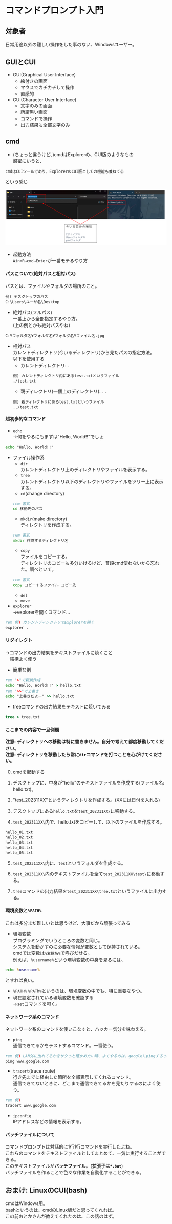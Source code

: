 # コマンドプロンプト入門

## 対象者
日常用途以外の難しい操作をした事のない、Windowsユーザー。

## GUIとCUI
- GUI(Graphical User Interface)
  - 絵付きの画面
  - マウスでカチカチして操作
  - 直感的
- CUI(Character User Interface)
  - 文字のみの画面
  - 所謂黒い画面
  - コマンドで操作
  - 出力結果も全部文字のみ

## cmd  
- (ちょっと違うけど、)cmdはExplorerの、CUI版のようなもの  
厳密にいうと、  
```
cmdはCUIツールであり、ExplorerのCUI版としての機能も兼ねてる
```
という感じ

![image](./img/explorer_cmd.png)

- 起動方法  
`Win+R→cmd→Enter`が一番モテるやり方

#### パスについて(絶対パスと相対パス)  
パスとは、ファイルやフォルダの場所のこと。
```
例) デスクトップのパス
C:\Users\ユーザ名\Desktop
```
- 絶対パス(フルパス)  
一番上から全部指定するやり方。  
(上の例とかも絶対パスやね)
```
C:¥フォルダ名¥フォルダ名¥フォルダ名¥ファイル名.jpg
```

- 相対パス  
カレントディレクトリ(今いるディレクトリ)から見たパスの指定方法。  
以下を使用する
  - カレントディレクトリ: `.`
  ```
  例) カレントディレクトリ内にあるtest.txtというファイル
  ./test.txt
  ```
  - 親ディレクトリ(一個上のディレクトリ): `..`
  ```
  例) 親ディレクトリにあるtest.txtというファイル
  ../test.txt
  ```

#### 超初歩的なコマンド
- `echo`  
→何をやるにもまずは"Hello, World!!"でしょ
```bat
echo "Hello, World!!"
```
- ファイル操作系
  - `dir`  
  カレントディレクトリ上のディレクトリやファイルを表示する。
  - `tree`  
  カレントディレクトリ以下のディレクトリやファイルをツリー上に表示する。
  - `cd`(change directory)  
  ```bat
  rem 書式
  cd 移動先のパス
  ```
  - `mkdir`(make directory)  
  ディレクトリを作成する。
  ```bat
  rem 書式
  mkdir 作成するディレクトリ名
  ```
  - `copy`  
  ファイルをコピーする。  
  ディレクトリのコピーも多分いけるけど、普段cmd使わないから忘れた。調べといて。
  ```bat
  rem 書式
  copy コピーするファイル コピー先
  ```
  - `del`
  - `move`
- `explorer`  
→explorerを開くコマンド…
```bat
rem 例) カレントディレクトリでExplorerを開く
explorer .
```

#### リダイレクト  
→コマンドの出力結果をテキストファイルに焼くこと  
　結構よく使う
  - 簡単な例
  ```bat
  rem ">"で新規作成
  echo "Hello, World!!" > hello.txt
  rem ">>"で上書き
  echo "上書きだよー" >> hello.txt
  ```
  - treeコマンドの出力結果をテキストに焼いてみる
  ```bat
  tree > tree.txt
  ```


#### ここまでの内容で一旦例題
**注意: ディレクトリへの移動は特に書きません。自分で考えて都度移動してください。**  
**注意: ディレクトリを移動したら常に`dir`コマンドを打つことを心がけてください。**  

0. cmdを起動する

1. デスクトップに、中身が"hello"のテキストファイルを作成する(ファイル名: hello.txt)。

2. "test_202311XX"というディレクトリを作成する。(XXには日付を入れる)

3. デスクトップにある`hello.txt`を`test_202311XX\`に移動する。

4. `test_202311XX\`内で、hello.txtをコピーして、以下のファイルを作成する。
```
hello_01.txt
hello_02.txt
hello_03.txt
hello_04.txt
hello_05.txt
```

5. `test_202311XX\`内に、`test`というフォルダを作成する。

6. `test_202311XX\`内のテキストファイルを全て`test_202311XX\test\`に移動する。

7. `tree`コマンドの出力結果を`test_202311XX\tree.txt`というファイルに出力する。

#### 環境変数と`%PATH%`  
これは多分まだ難しいとは思うけど、大事だから頑張ってみる
  - 環境変数  
  プログラミングでいうところの変数と同じ。  
  システムを動かすのに必要な情報が変数として保持されている。  
  cmdでは変数は`%変数名%`で呼びだせる。  
  例えば、`%username%`という環境変数の中身を見るには、
  ```bat
  echo %username%
  ```
  とすれば良い。
  - `%PATH%`
  `%PATh%`というのは、環境変数の中でも、特に重要なやつ。
  - 現在設定されている環境変数を確認する  
  →`set`コマンドを叩く。

#### ネットワーク系のコマンド  
ネットワーク系のコマンドを使いこなすと、ハッカー気分を味わえる。
  - `ping`  
  通信できてるかをテストするコマンド。一番使う。  
  ```bat
  rem 例) LAN外に出れてるかをサクっと確かめたい時、よくやるのは、googleにpingするってやつ
  ping www.google.com
  ```
  - `tracert`(trace route)  
  行き先までに経由した箇所を全部表示してくれるコマンド。  
  通信できてないときに、どこまで通信できてるかを見たりするのによく使う。
  ```bat
  rem 例)
  tracert www.google.com
  ```
  - `ipconfig`  
  IPアドレスなどの情報を表示する。

#### バッチファイルについて  
コマンドプロンプトは対話的に1行1行コマンドを実行したよね。  
これらのコマンドをテキストファイルとしてまとめて、一気に実行することができる。  
このテキストファイルが**バッチファイル**。(**拡張子は`*.bat`**)  
バッチファイルを作ることで色々な作業を自動化することができる。

## おまけ: LinuxのCUI(bash)
cmdはWindows用。  
bashというのは、cmdのLinux版だと思ってくれれば。  
この前おとかさんが教えてくれたのは、この話のはず。  
